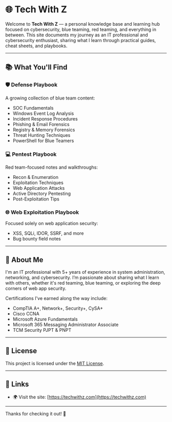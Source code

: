 # 🌐 Tech With Z

Welcome to **Tech With Z** — a personal knowledge base and learning hub focused on cybersecurity, blue teaming, red teaming, and everything in between. This site documents my journey as an IT professional and cybersecurity enthusiast, sharing what I learn through practical guides, cheat sheets, and playbooks.

---

## 📚 What You'll Find

### 🛡️ Defense Playbook
A growing collection of blue team content:
- SOC Fundamentals
- Windows Event Log Analysis
- Incident Response Procedures
- Phishing & Email Forensics
- Registry & Memory Forensics
- Threat Hunting Techniques
- PowerShell for Blue Teamers

### 💻 Pentest Playbook
Red team-focused notes and walkthroughs:
- Recon & Enumeration
- Exploitation Techniques
- Web Application Attacks
- Active Directory Pentesting
- Post-Exploitation Tips

### 🌐 Web Exploitation Playbook
Focused solely on web application security:
- XSS, SQLi, IDOR, SSRF, and more
- Bug bounty field notes

---

## 👤 About Me

I'm an IT professional with 5+ years of experience in system administration, networking, and cybersecurity. I’m passionate about sharing what I learn with others, whether it's red teaming, blue teaming, or exploring the deep corners of web app security.

Certifications I've earned along the way include:
- CompTIA A+, Network+, Security+, CySA+
- Cisco CCNA
- Microsoft Azure Fundamentals
- Microsoft 365 Messaging Administrator Associate
- TCM Security PJPT & PNPT

---

## 📄 License

This project is licensed under the [MIT License](LICENSE).

---

## 🔗 Links

- 🌍 Visit the site: [https://techwithz.com](https://techwithz.com)

---

Thanks for checking it out! 🙌
